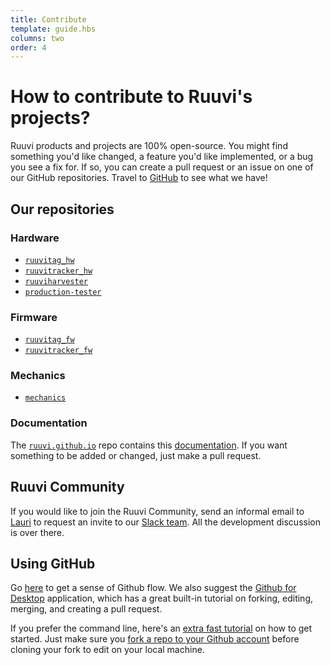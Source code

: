 ```yaml
---
title: Contribute
template: guide.hbs
columns: two
order: 4
---
```


# How to contribute to Ruuvi's projects?
Ruuvi products and projects are 100% open-source. You might find something you'd like changed, a feature you'd like implemented, or a bug you see a fix for. If so, you can create a pull request or an issue on one of our GitHub repositories. Travel to [GitHub](https://github.com/ruuvi) to see what we have!

## Our repositories
### Hardware
- [`ruuvitag_hw`](https://github.com/ruuvi/ruuvitag_hw) 
- [`ruuvitracker_hw`](https://github.com/ruuvi/ruuvitag_hw) 
- [`ruuviharvester`](https://github.com/ruuvi/harvester)
- [`production-tester`](https://github.com/ruuvi/production-tester)

### Firmware
- [`ruuvitag_fw`](https://github.com/ruuvi/ruuvitag_fw)
- [`ruuvitracker_fw`](https://github.com/ruuvi/ruuvitracker_fw)

### Mechanics
- [`mechanics`](https://github.com/ruuvi/mechanics)

### Documentation
The [`ruuvi.github.io`](https://github.com/ruuvi/ruuvi.github.io) repo contains this [documentation](/guide/getting-started/intro). If you want something to be added or changed, just make a pull request.

## Ruuvi Community
If you would like to join the Ruuvi Community, send an informal email to [Lauri](mailto:lauri@ruuvi.com) to request an invite to our [Slack team](http://ruuvi.com/blog/ruuvi-slack-com.html). All the development discussion is over there.

## Using GitHub
Go [here](https://guides.github.com/introduction/flow/index.html) to get a sense of Github flow. We also suggest the [Github for Desktop](https://desktop.github.com/) application, which has a great built-in tutorial on forking, editing, merging, and creating a pull request.

If you prefer the command line, here's an [extra fast tutorial](http://rogerdudler.github.io/git-guide/) on how to get started. Just make sure you [fork a repo to your Github account](https://help.github.com/articles/fork-a-repo/) before cloning your fork to edit on your local machine.